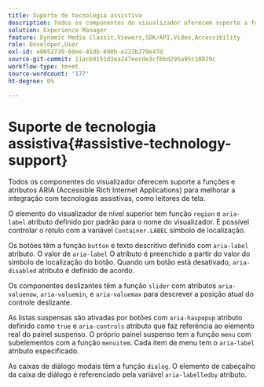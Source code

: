 ```yaml
---
title: Suporte de tecnologia assistiva
description: Todos os componentes do visualizador oferecem suporte a funções e atributos ARIA (Accessible Rich Internet Applications) para melhorar a integração com tecnologias assistivas, como leitores de tela.
solution: Experience Manager
feature: Dynamic Media Classic,Viewers,SDK/API,Video,Accessibility
role: Developer,User
exl-id: e0652730-60ee-41db-890b-e223b279e47d
source-git-commit: 11acb9151d3ea247eecde3cfbbd295a95c10829c
workflow-type: tm+mt
source-wordcount: '177'
ht-degree: 0%

---
```


# Suporte de tecnologia assistiva{#assistive-technology-support}

Todos os componentes do visualizador oferecem suporte a funções e atributos ARIA (Accessible Rich Internet Applications) para melhorar a integração com tecnologias assistivas, como leitores de tela.

O elemento do visualizador de nível superior tem função `region` e `aria-label` atributo definido por padrão para o nome do visualizador. É possível controlar o rótulo com a variável `Container.LABEL` símbolo de localização.

Os botões têm a função `button` e texto descritivo definido com `aria-label` atributo. O valor de `aria-label` O atributo é preenchido a partir do valor do símbolo de localização do botão. Quando um botão está desativado, `aria-disabled` atributo é definido de acordo.

Os componentes deslizantes têm a função `slider` com atributos `aria-valuenow`, `aria-valuemin`, e `aria-valuemax` para descrever a posição atual do controle deslizante.

As listas suspensas são ativadas por botões com `aria-haspopup` atributo definido como `true` e `aria-controls` atributo que faz referência ao elemento real do painel suspenso. O próprio painel suspenso tem a função `menu` com subelementos com a função `menuitem`. Cada item de menu tem o `aria-label` atributo especificado.

As caixas de diálogo modais têm a função `dialog`. O elemento de cabeçalho da caixa de diálogo é referenciado pela variável `aria-labelledby` atributo.
